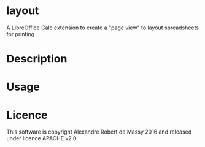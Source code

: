 # layout
A LibreOffice Calc extension to create a "page view" to layout spreadsheets for printing

# Description

# Usage

# Licence
This software is copyright Alexandre Robert de Massy 2016 and released under licence APACHE v2.0.
